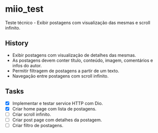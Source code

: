 # miio_test

Teste técnico - Exibir postagens com visualização das mesmas e scroll infinito.

## History

- Exibir postagens com visualização de detalhes das mesmas.
- As postagens devem conter título, conteúdo, imagem, comentários e infos do autor.
- Permitir filtragem de postagens a partir de um texto.
- Navegação entre postagens com scroll infinito.

## Tasks 
- [x] Implementar e testar service HTTP com Dio.
- [x] Criar home page com lista de postagens.
- [ ] Criar scroll infinito.
- [ ] Criar post page com detalhes da postagem.
- [ ] Criar filtro de postagens.
